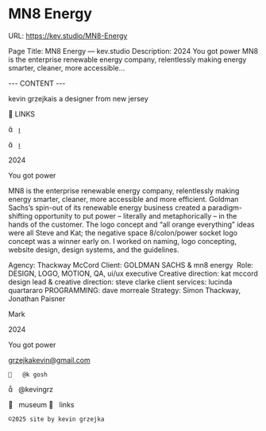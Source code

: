 # MN8 Energy

URL: https://kev.studio/MN8-Energy

Page Title: MN8 Energy — kev.studio
Description: 2024 You got power MN8 is the enterprise renewable energy company, relentlessly making energy smarter, cleaner, more accessible...

--- CONTENT ---

kevin grzejkais a designer from new jersey


	



 



	
	
︎ LINKS

︎︎︎   ︎︎︎

︎︎︎   ︎︎︎

2024
	
You got power































MN8 is the enterprise renewable energy company, relentlessly making energy smarter, cleaner, more accessible and more efficient. Goldman Sachs’s spin-out of its renewable energy business created a paradigm-shifting opportunity to put power – literally and metaphorically – in the hands of the customer.
The logo concept and “all orange everything” ideas were all Steve and Kat; the negative space 8/colon/power socket logo concept was a winner early on. I worked on naming, logo concepting, website design, design systems, and the guidelines.










Agency: Thackway McCord
Client: GOLDMAN SACHS & mn8 energy 
Role: DESIGN, LOGO, MOTION, QA, ui/ux
executive Creative direction: kat mccord
design lead & creative direction: steve clarke
client services: lucinda quartararo
PROGRAMMING: dave morreale
Strategy: Simon Thackway, Jonathan Paisner



	
	

	















	




				

				
 
 
  Mark

2024

You got power

grzejkakevin@gmail.com


	
	︎   @k gosh
︎   @kevingrz

	
︎   museum
︎   links












	
	©2025 site by kevin grzejka

